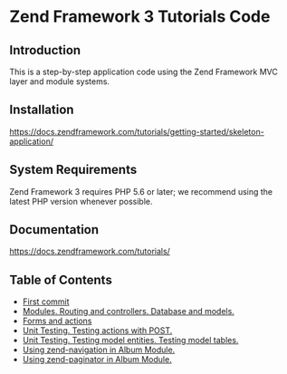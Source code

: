 # Zend Framework 3 Tutorials Code

## Introduction

This is a step-by-step application code using the Zend Framework MVC layer and module systems.

## Installation
https://docs.zendframework.com/tutorials/getting-started/skeleton-application/

## System Requirements
   
Zend Framework 3 requires PHP 5.6 or later; we recommend using the latest PHP version whenever possible.

## Documentation
https://docs.zendframework.com/tutorials/

## Table of Contents

* [First commit](https://github.com/vladmeh/zf3-tutorials/commit/7ebe33880d62ce9c67d7de1c319a5d41a22a4d9d)
* [Modules. Routing and controllers. Database and models.](https://github.com/vladmeh/zf3-tutorials/commit/d356a1c6ed19e48ee1e06a7587e69275718e9f81)
* [Forms and actions](https://github.com/vladmeh/zf3-tutorials/commit/fd496dc3dd7f018aad5cdae0f18d5833dc9a119a)
* [Unit Testing. Testing actions with POST.](https://github.com/vladmeh/zf3-tutorials/commit/3de5406ad2b8391caa2d5867b84bd9f319dacf9d)
* [Unit Testing. Testing model entities. Testing model tables.](https://github.com/vladmeh/zf3-tutorials/commit/1a80bb115087249dcca7e92171d55e388416176a)
* [Using zend-navigation in Album Module.](https://github.com/vladmeh/zf3-tutorials/commit/8e94402175cdc1fef56811b4b8adeba661518b27)
* [Using zend-paginator in Album Module.](https://github.com/vladmeh/zf3-tutorials/commit/b5982e7006221cf3e6145e100633cd2537ec5fa9)

